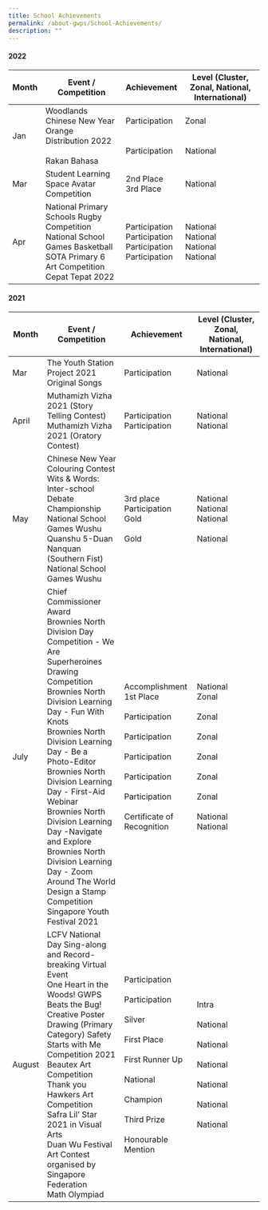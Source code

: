 ```yaml
---
title: School Achievements
permalink: /about-gwps/School-Achievements/
description: ""
---
```

#### 2022


| Month | Event  / Competition  | Achievement | Level (Cluster, Zonal, National, International)
| -------- | -------- | -------- | ---|
|Jan  | Woodlands Chinese New Year Orange Distribution 2022<br><br>Rakan Bahasa     | Participation <br><br><br>Participation     | Zonal <br><br><br>National
|Mar|Student Learning Space Avatar Competition	|2nd Place<br>3rd Place	|National
|Apr|National Primary Schools Rugby Competition	<br>National School Games Basketball	<br>SOTA Primary 6 Art Competition	<br>Cepat Tepat 2022	| Participation	<br>Participation<br>	Participation	<br>Participation|National <br>National <br>National <br>National

#### 2021


| Month | Event  / Competition  | Achievement | Level (Cluster, Zonal, National, International)
| -------- | -------- | -------- | ---|
|Mar|The Youth Station Project 2021 Original Songs 	|Participation|National
|April|Muthamizh Vizha 2021 (Story Telling Contest)	<br>Muthamizh Vizha 2021 (Oratory Contest)	|Participation<br>Participation|	National	<br>National
|May|Chinese New Year Colouring Contest<br>Wits & Words: Inter-school Debate Championship	<br>National School Games Wushu  Quanshu 5-Duan Nanquan (Southern Fist)<br>National School Games Wushu<br>|3rd place	<br>Participation	<br>	Gold<br><br>	Gold|National<br>National<br>National<br><br>National
|July|Chief Commissioner Award 	<br>Brownies North Division Day Competition - We Are Superheroines Drawing Competition<br>Brownies North Division Learning Day - Fun With Knots<br>Brownies North Division Learning Day - Be a Photo-Editor<br>Brownies North Division Learning Day - First-Aid Webinar<br>Brownies North Division Learning Day -Navigate and Explore<br>Brownies North Division Learning Day - Zoom Around The World<br>Design a Stamp Competition<br>Singapore Youth Festival 2021|Accomplishment <br>1st Place<br><br>Participation<br><br>Participation<br><br>Participation<br><br>Participation<br><br>Participation<br><br>Certificate of Recognition|National<br>Zonal<br><br>Zonal<br><br>Zonal<br><br>Zonal<br><br>Zonal<br><br>Zonal<br><br>National<br>National
|August|LCFV National Day Sing-along and Record-breaking Virtual Event<br>One Heart in the Woods! GWPS Beats the Bug! <br>Creative Poster Drawing (Primary Category) Safety Starts with Me Competition 2021<br>Beautex Art Competition<br>Thank you Hawkers Art Competition<br>Safra Lil’ Star 2021 in Visual Arts<br>Duan Wu Festival Art Contest organised by Singapore Federation<br>Math Olympiad| 	Participation<br><br>	Participation<br><br>	Silver<br><br> 	First Place<br><br>	 	First Runner Up<br><br>National<br><br>Champion<br><br>Third Prize<br><br>Honourable Mention|Intra<br><br>National<br><br>National<br><br>National<br><br>National<br><br>National<br><br>National